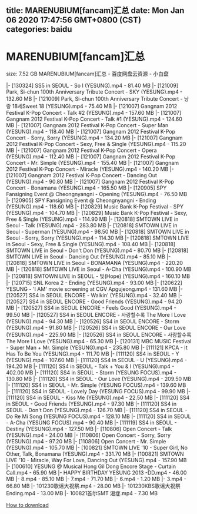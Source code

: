 
title: MARENUBIUM[fancam]汇总
date: Mon Jan 06 2020 17:47:56 GMT+0800 (CST)    
categories: baidu
---

# MARENUBIUM[fancam]汇总
size: 7.52 GB
 MARENUBIUM[fancam]汇总 - 百度网盘云资源 - 小白盘
 
|- [130324] SS5 in SEOUL - So I (YESUNG).mp4 - 81.40 MB
|- [121009] Park, Si-chun 100th Anniversary Tribute Concert - SKY (YESUNG).mp4 - 132.60 MB
|- [121009] Park, Si-chun 100th Anniversary Tribute Concert - 낭랑 18세Sweet 18 (YESUNG).mp4 - 75.40 MB
|- [121007] Gangnam 2012 Festival K-Pop Concert - Talk #2 (YESUNG).mp4 - 157.60 MB
|- [121007] Gangnam 2012 Festival K-Pop Concert - Talk #1 (YESUNG).mp4 - 124.60 MB
|- [121007] Gangnam 2012 Festival K-Pop Concert - Super Man (YESUNG).mp4 - 118.40 MB
|- [121007] Gangnam 2012 Festival K-Pop Concert - Sorry, Sorry (YESUNG).mp4 - 134.20 MB
|- [121007] Gangnam 2012 Festival K-Pop Concert - Sexy, Free & Single (YESUNG).mp4 - 115.20 MB
|- [121007] Gangnam 2012 Festival K-Pop Concert - Opera (YESUNG).mp4 - 112.40 MB
|- [121007] Gangnam 2012 Festival K-Pop Concert - Mr. Simple (YESUNG).mp4 - 155.40 MB
|- [121007] Gangnam 2012 Festival K-Pop Concert - Miracle (YESUNG).mp4 - 140.20 MB
|- [121007] Gangnam 2012 Festival K-Pop Concert - Dancing Out (YESUNG).mp4 - 90.80 MB
|- [121007] Gangnam 2012 Festival K-Pop Concert - Bonamana (YESUNG).mp4 - 165.50 MB
|- [120905] SPY Fansigning Event @ Cheongnyangni - Opening (YESUNG).mp4 - 76.50 MB
|- [120905] SPY Fansigning Event @ Cheongnyangni - Ending (YESUNG).mp4 - 118.60 MB
|- [120829] Music Bank K-Pop Festival - SPY (YESUNG).mp4 - 104.70 MB
|- [120829] Music Bank K-Pop Festival - Sexy, Free & Single (YESUNG).mp4 - 114.90 MB
|- [120818] SMTOWN LIVE in Seoul - Talk (YESUNG).mp4 - 283.80 MB
|- [120818] SMTOWN LIVE in Seoul - Superman (YESUNG).mp4 - 98.50 MB
|- [120818] SMTOWN LIVE in Seoul - Sorry, Sorry (YESUNG).mp4 - 114.30 MB
|- [120818] SMTOWN LIVE in Seoul - Sexy, Free & Single (YESUNG).mp4 - 108.40 MB
|- [120818] SMTOWN LIVE in Seoul - Don't Don (YESUNG).mp4 - 80.70 MB
|- [120818] SMTOWN LIVE in Seoul - Dancing Out (YESUNG).mp4 - 85.10 MB
|- [120818] SMTOWN LIVE in Seoul - BONAMANA (YESUNG).mp4 - 220.20 MB
|- [120818] SMTOWN LIVE in Seoul - A-Cha (YESUNG).mp4 - 100.90 MB
|- [120818] SMTOWN LIVE in SEOUL - 빛(Hope) (YESUNG).mp4 - 160.10 MB
|- [120715] SNL Korea 2 - Ending (YESUNG).mp4 - 93.00 MB
|- [120622] YESUNG - 'I AM' movie screening at CGV Apgujeong.mp4 - 131.60 MB
|- [120527] SS4 in SEOUL ENCORE - Walkin' (YESUNG).mp4 - 32.40 MB
|- [120527] SS4 in SEOUL ENCORE - Good Friends (YESUNG).mp4 - 94.20 MB
|- [120527] SS4 in SEOUL ENCORE - Feels Good (YESUNG).mp4 - 99.50 MB
|- [120527] SS4 in SEOUL ENCORE - 사랑할수록 The More I Love (YESUNG).mp4 - 94.30 MB
|- [120526] SS4 in SEOUL ENCORE - Storm (YESUNG).mp4 - 91.80 MB
|- [120526] SS4 in SEOUL ENCORE - Our Love (YESUNG).mp4 - 225.90 MB
|- [120526] SS4 in SEOUL ENCORE - 사랑할수록 The More I Love (YESUNG).mp4 - 65.30 MB
|- [120131] MBC MUSIC Festival - Super Man + Mr. Simple (YESUNG).mp4 - 235.80 MB
|- [111121] KPCA - It Has To Be You (YESUNG).mp4 - 111.70 MB
|- [111120] SS4 in SEOUL - Y (YESUNG).mp4 - 107.60 MB
|- [111120] SS4 in SEOUL - U (YESUNG).mp4 - 194.20 MB
|- [111120] SS4 in SEOUL - Talk + You & I (YESUNG).mp4 - 402.00 MB
|- [111120] SS4 in SEOUL - Storm (YESUNG FOCUS).mp4 - 130.80 MB
|- [111120] SS4 in SEOUL - Our Love (YESUNG).mp4 - 209.50 MB
|- [111120] SS4 in SEOUL - Mr. Simple (YESUNG FOCUS).mp4 - 139.60 MB
|- [111120] SS4 in SEOUL - Lovely Day (YESUNG FOCUS).mp4 - 99.90 MB
|- [111120] SS4 in SEOUL - Kiss Me (YESUNG).mp4 - 22.50 MB
|- [111120] SS4 in SEOUL - Good Friends (YESUNG).mp4 - 97.30 MB
|- [111120] SS4 in SEOUL - Don't Don (YESUNG).mp4 - 126.70 MB
|- [111120] SS4 in SEOUL - Do Re Mi Song (YESUNG FOCUS).mp4 - 128.10 MB
|- [111120] SS4 in SEOUL - A-Cha (YESUNG FOCUS).mp4 - 90.40 MB
|- [111119] SS4 in SEOUL - Destiny (YESUNG).mp4 - 127.50 MB
|- [110806] Open Concert - Talk (YESUNG).mp4 - 24.00 MB
|- [110806] Open Concert - Sorry, Sorry (YESUNG).mp4 - 97.20 MB
|- [110806] Open Concert - Mr. Simple (YESUNG).mp4 - 105.70 MB
|- [100821] SMTOWN LIVE '10 - Super Girl, No Other, Talk, Bonamana (YESUNG).mp4 - 331.70 MB
|- [100821] SMTOWN LIVE '10 - Miracle, Way For Love, Dancing Out (YESUNG).mp4 - 157.90 MB
|- [100610] YESUNG @ Musical Hong Gil Dong Encore Stage - Curtain Call.mp4 - 65.90 MB
|- HAPPY BIRTHDAY YESUNG 2013 -DD.mp4 - 46.00 MB
|- 8.mp4 - 85.10 MB
|- 7.mp4 - 71.70 MB
|- 6.mp4 - 1.20 MB
|- 3.mp4 - 66.80 MB
|- 101230歌谣大祝祭.mp4 - 28.00 MB
|- 101230KBS歌谣大祝祭Ending.mp4 - 13.00 MB
|- 100821首尔SMT 渴症.mp4 - 7.30 MB

[How to download](https://bpcam.bemobtrk.com/go/2ceec3aa-1ca2-46d6-b9ff-aaa5c184517c?jno=120)